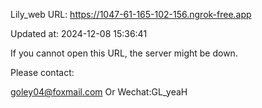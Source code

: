 Lily_web URL: https://1047-61-165-102-156.ngrok-free.app

Updated at: 2024-12-08 15:36:41

If you cannot open this URL, the server might be down.

Please contact: 

goley04@foxmail.com Or Wechat:GL_yeaH